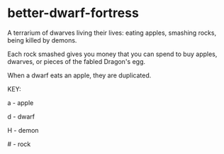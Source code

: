 # better-dwarf-fortress
A terrarium of dwarves living their lives: eating apples, smashing rocks, being killed by demons.

Each rock smashed gives you money that you can spend to buy apples, dwarves, or pieces of the fabled Dragon's egg.

When a dwarf eats an apple, they are duplicated.

KEY:

a - apple

d - dwarf

H - demon

\# - rock
